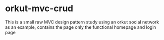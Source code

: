 # orkut-mvc-crud
This is a small raw MVC design pattern study using an orkut social network as an example, contains the page only the functional homepage and login page
